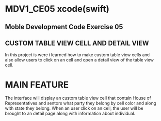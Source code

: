 # MDV1_CE05 xcode(swift)
## Moble Development Code Exercise 05


## CUSTOM TABLE VIEW CELL AND DETAIL VIEW
In this project is were i learned how to make custom table view cells and also allow users to click on an cell and open a detail view of the table view cell.

# MAIN FEATURE 
The interface will display an custom table view cell that contain House of Representatives and sentors what party they belong by cell color and along with state they belong. When an user click on an cell, the user will be brought to an detail page along with information about individual.
